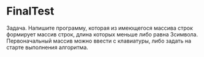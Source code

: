 # FinalTest
Задача. Напишите программу, которая из имеющегося массива строк формирует массив строк, длина которых меньше либо 
равна 3символа. Первоначальный массив можно ввести с клавиатуры, либо задать на старте выполнения алгоритма.